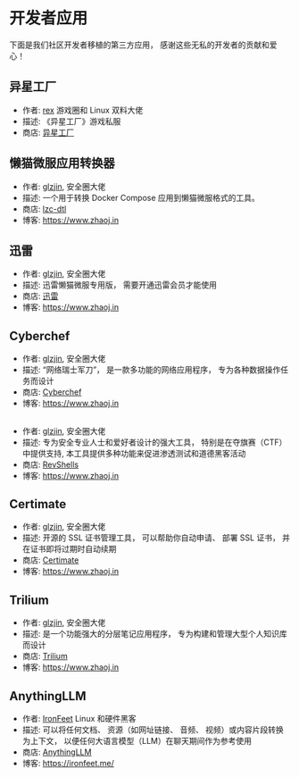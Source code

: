 # 开发者应用
下面是我们社区开发者移植的第三方应用， 感谢这些无私的开发者的贡献和爱心！

## 异星工厂
- 作者: [rex](https://x.com/RetroCN_Shop) 游戏圈和 Linux 双料大佬
- 描述: 《异星工厂》游戏私服
- 商店: [异星工厂](https://lazycat.cloud/appstore/%2Fshop%2Fdetail%2Fcloud.lazycat.games.factorio)

## 懒猫微服应用转换器
- 作者: [glzjin](https://x.com/glzjin), 安全圈大佬
- 描述: 一个用于转换 Docker Compose 应用到懒猫微服格式的工具。
- 商店: [lzc-dtl](https://github.com/glzjin/lzc-dtl)
- 博客: https://www.zhaoj.in

## 迅雷
- 作者: [glzjin](https://x.com/glzjin), 安全圈大佬
- 描述: 迅雷懒猫微服专用版， 需要开通迅雷会员才能使用
- 商店: [迅雷](https://lazycat.cloud/appstore/%2Fshop%2Fdetail%2Fin.zhaoj.xunlei)
- 博客: https://www.zhaoj.in

## Cyberchef
- 作者: [glzjin](https://x.com/glzjin), 安全圈大佬
- 描述: “网络瑞士军刀”， 是一款多功能的网络应用程序， 专为各种数据操作任务而设计
- 商店: [Cyberchef](https://lazycat.cloud/appstore/%2Fshop%2Fdetail%2Fin.zhaoj.cyberchef)
- 博客: https://www.zhaoj.in

##
- 作者: [glzjin](https://x.com/glzjin), 安全圈大佬
- 描述: 专为安全专业人士和爱好者设计的强大工具， 特别是在夺旗赛（CTF）中提供支持, 本工具提供多种功能来促进渗透测试和道德黑客活动
- 商店: [RevShells](https://lazycat.cloud/appstore/%2Fshop%2Fdetail%2Fin.zhaoj.revshells)
- 博客: https://www.zhaoj.in

## Certimate
- 作者: [glzjin](https://x.com/glzjin), 安全圈大佬
- 描述: 开源的 SSL 证书管理工具， 可以帮助你自动申请、 部署 SSL 证书， 并在证书即将过期时自动续期
- 商店: [Certimate](https://lazycat.cloud/appstore/%2Fshop%2Fdetail%2Fin.zhaoj.certimate)
- 博客: https://www.zhaoj.in

## Trilium
- 作者: [glzjin](https://x.com/glzjin), 安全圈大佬
- 描述: 是一个功能强大的分层笔记应用程序， 专为构建和管理大型个人知识库而设计
- 商店: [Trilium](https://lazycat.cloud/appstore/%2Fshop%2Fdetail%2Fin.zhaoj.trilium)
- 博客: https://www.zhaoj.in

## AnythingLLM
- 作者: [IronFeet](https://x.com/ironfeet) Linux 和硬件黑客
- 描述: 可以将任何文档、 资源（如网址链接、 音频、 视频）或内容片段转换为上下文， 以便任何大语言模型（LLM）在聊天期间作为参考使用
- 商店: [AnythingLLM](https://lazycat.cloud/appstore/%2Fshop%2Fdetail%2Fme.ironfeet.app.anythingllm)
- 博客: https://ironfeet.me/

